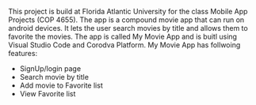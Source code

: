 This project is build at Florida Atlantic University for the class Mobile App Projects (COP 4655). The app is a compound movie app that can run on android devices. It lets the user search movies by title and allows them to favorite the movies. The app is called My Movie App and is buitl using Visual Studio Code and Corodva Platform. My Movie App has follwoing features:
- SignUp/login page
- Search movie by title
- Add movie to Favorite list
- View Favorite list

